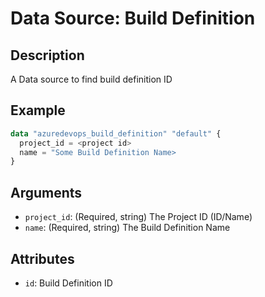 # Data Source: Build Definition

## Description

A Data source to find build definition ID

## Example

```terraform
data "azuredevops_build_definition" "default" {
  project_id = <project id>
  name = "Some Build Definition Name>
}
```

## Arguments

- `project_id`: (Required, string) The Project ID (ID/Name)
- `name`: (Required, string) The Build Definition Name

## Attributes

- `id`: Build Definition ID
